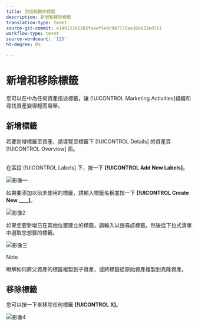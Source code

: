 ```yaml
---
title: 添加和刪除標籤
description: 新增和移除標籤
translation-type: tm+mt
source-git-commit: e149133a5383faaef5e9c9b7775ae36e633ed7b1
workflow-type: tm+mt
source-wordcount: '125'
ht-degree: 0%

---
```



# 新增和移除標籤

您可以在中為任何資產指派標籤，讓 [!UICONTROL Marketing Activities]組織和尋找資產變得輕而易舉。

## 新增標籤

若要新增標籤至資產，請導覽至標籤下 [!UICONTROL Details] 的資產頁 [!UICONTROL Overview] 面。
<br> 

在區段 [!UICONTROL Labels] 下，按一下 **[!UICONTROL Add New Labels]**。

![影像一](/help/sky/assets/labels/add-and-remove-labels/add-and-remove-labels-1.jpg)

如果要添加以前未使用的標籤，請輸入標籤名稱並按一下 **[!UICONTROL Create New ____]**。

![影像2](/help/sky/assets/labels/add-and-remove-labels/add-and-remove-labels-2.jpg)

如果您要新增已在其他位置建立的標籤，請輸入以搜尋該標籤，然後從下拉式清單中選取您想要的標籤。

![影像三](/help/sky/assets/labels/add-and-remove-labels/add-and-remove-labels-3.jpg)

>[!NOTE]
>
>瞭解如何將父資產的標籤複製到子資產，或將標籤從原始資產複製到克隆資產。

## 移除標籤

您可以按一下來移除任何標籤 **[!UICONTROL X]**。

![影像4](/help/sky/assets/labels/add-and-remove-labels/add-and-remove-labels-4.jpg)